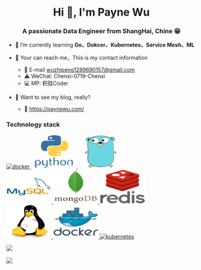<h1 align="center">Hi 👋, I'm Payne Wu</h1>

<h3 align="center">A passionate Data Engineer from ShangHai, Chine 😁</h3>

- 🌱 I’m currently learning **Go、Dokcer、Kubernetes、Service Mesh、ML**
- 🌲 Your can reach me，This is my contact information
  - 📧  E-mail wuzhipeng1289690157@gmail.com
  - ⚠️  WeChat: Chenxi-0719-Chenxi
  - 💻  MP: 积跬Coder
 
- 🤔  Want to see my blog, really? 
  - 📖  https://paynewu.com/


<h3> Technology stack </h3>
<div align="left">
    <div>
        <a href="https://git-scm.com/" target="_blank">
            <img src="https://www.vectorlogo.zone/logos/git-scm/git-scm-icon.svg"
                 alt="docker" width="120" height="90"/>
        </a>
        <a href="https://www.python.org/" target="_blank">
            <img src="https://raw.githubusercontent.com/devicons/devicon/master/icons/python/python-original-wordmark.svg"
                 alt="python" width="120" height="90"/>
        </a>
        <a href="https://golang.google.cn/" target="_blank"> 
          <img src="https://raw.githubusercontent.com/devicons/devicon/master/icons/go/go-original.svg"
               alt="go" width="120" height="90"/>
        </a>
    </div>
    <div>
        <a href="https://www.mysql.com/" target="_blank">
            <img src="https://raw.githubusercontent.com/devicons/devicon/master/icons/mysql/mysql-original-wordmark.svg"
                 alt="mysql" width="120" height="90"/>
        </a>
        <a href="https://www.mongodb.com/">
            <img src="https://raw.githubusercontent.com/devicons/devicon/master/icons/mongodb/mongodb-original-wordmark.svg"
                 alt="mongodb" width="120" height="90"/>
        </a>
        <a href="https://redis.io/">
            <img src="https://raw.githubusercontent.com/devicons/devicon/master/icons/redis/redis-original-wordmark.svg"
                 alt="redis" width="120" height="90"/>
        </a>
    </div>
    <div>
        <a href="https://www.linux.org/" target="_blank">
            <img src="https://raw.githubusercontent.com/devicons/devicon/master/icons/linux/linux-original.svg"
                 alt="linux" width="120" height="90"/>
        </a>
        <a href="https://www.docker.com/" target="_blank">
            <img src="https://raw.githubusercontent.com/devicons/devicon/master/icons/docker/docker-original-wordmark.svg"
                 alt="docker" width="120" height="90"/>
        </a>
        <a href="https://kubernetes.io" target="_blank">
            <img src="https://www.vectorlogo.zone/logos/kubernetes/kubernetes-icon.svg"
                 alt="kubernetes" width="120" height="90"/>
        </a>
    </div>
</div>

<p align="left">
  <img src ="https://github-readme-stats.vercel.app/api?username=payne-wu&show_icons=true&theme=radical">
</p>
<p> 
  <a href="https://github.com/ryo-ma/github-profile-trophy">
    <img src="https://github-profile-trophy.vercel.app/?username=payne-wu&margin-w=21&margin-h=9"/>
  </a>
</p>
